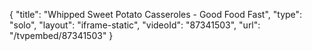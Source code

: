 {
    "title": "Whipped Sweet Potato Casseroles - Good Food Fast",
    "type": "solo",
    "layout": "iframe-static",
    "videoId": "87341503",
    "url": "\/tvpembed\/87341503"
}